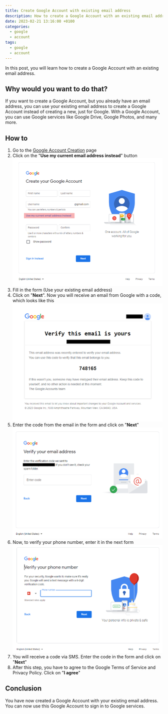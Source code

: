 ```yaml
---
title: Create Google Account with existing email address
description: How to create a Google Account with an existing email address
date: 2023-02-21 13:16:00 +0100
categories:
  - google
  - account
tags:
  - google
  - account
---
```


In this post, you will learn how to create a Google Account with an existing email address.

## Why would you want to do that?

If you want to create a Google Account, but you already have an email address, you can use your existing email address to create a Google Account instead of creating a new, just for Google. With a Google Account, you can use Google services like Google Drive, Google Photos, and many more.

## How to

1. Go to the [Google Account Creation](https://accounts.google.com/signup/v2/webcreateaccount?flowName=GlifWebSignIn&flowEntry=SignUp) page
2. Click on the "**Use my current email address instead**" button ![Create Account form](/assets/images/posts/2023-02-21-create-google-account-with-existing-email-address/create-account-form.png)
3. Fill in the form (Use your existing email address)
4. Click on "**Next**". Now you will receive an email from Google with a code, which looks like this ![Verification email](/assets/images/posts/2023-02-21-create-google-account-with-existing-email-address/verification-email.png)
5. Enter the code from the email in the form and click on "**Next**" ![Email verification form](/assets/images/posts/2023-02-21-create-google-account-with-existing-email-address/email-verification-form.png)
6. Now, to verify your phone number, enter it in the next form ![Phone number verification](/assets/images/posts/2023-02-21-create-google-account-with-existing-email-address/phone-number-verification.png)
7. You will receive a code via SMS. Enter the code in the form and click on "**Next**"
8. After this step, you have to agree to the Google Terms of Service and Privacy Policy. Click on "**I agree**"

## Conclusion

You have now created a Google Account with your existing email address. You can now use this Google Account to sign in to Google services.
